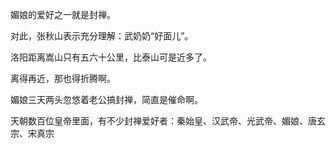 媚娘的爱好之一就是封禅。

对此，张秋山表示充分理解：武奶奶“好面儿”。

洛阳距离嵩山只有五六十公里，比泰山可是近多了。

离得再近，那也得折腾啊。

媚娘三天两头忽悠着老公搞封禅，简直是催命啊。

天朝数百位皇帝里面，有不少封禅爱好者：秦始皇、汉武帝、光武帝、媚娘、唐玄宗、宋真宗